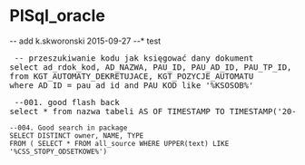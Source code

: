 # PlSql_oracle
-- add k.skworonski 2015-09-27
--* test

<pre>
 -- przeszukiwanie kodu jak księgować dany dokument
select ad_rdok_kod, AD_NAZWA, PAU_ID, PAU_AD_ID, PAU_TP_ID, PAU_NAZWA, PAU_UTWORZYL, PAU_KIEDY_UTWORZYL, PAU_MODYFIKOWAL 
from KGT_AUTOMATY_DEKRETUJACE, KGT_POZYCJE_AUTOMATU 
where AD_ID = pau_ad_id and PAU_KOD like '%KSOSOB%' 
</pre>

<pre>
 --001. good flash back
select * from nazwa_tabeli AS OF TIMESTAMP TO_TIMESTAMP('20-10-2010 12:47:00','dd-mm-yyyy hh24:mi:ss') --- dalej mozna podac whera
</pre>

```
--004. Good search in package
SELECT DISTINCT owner, NAME, TYPE
FROM ( SELECT * FROM all_source WHERE UPPER(text) LIKE '%CSS_STOPY_ODSETKOWE%') 
```


